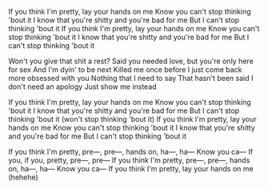 If you think I'm pretty, lay your hands on me
Know you can't stop thinking 'bout it
I know that you're shitty and you're bad for me
But I can't stop thinking 'bout it
If you think I'm pretty, lay your hands on me
Know you can't stop thinking 'bout it
I know that you're shitty and you're bad for me
But I can't stop thinking 'bout it

Won't you give that shit a rest?
Said you needed love, but you're only here for sex
And I'm dyin' to be next
Killed me once before
I just come back more obsessed with you
Nothing that I need to say
That hasn't been said
I don't need an apology
Just show me instead

If you think I'm pretty, lay your hands on me
Know you can't stop thinking 'bout it
I know that you're shitty and you're bad for me
But I can't stop thinking 'bout it (won't stop thinking 'bout it)
If you think I'm pretty, lay your hands on me
Know you can't stop thinking 'bout it
I know that you're shitty and you're bad for me
But I can't stop thinking 'bout it

If you think I'm pretty, pre—, pre—, hands on, ha—, ha—
Know you ca—
If you, if you, prеtty, pre—, pre—
If you think I'm pretty, pre—, pre—, hands on, ha—, ha—
Know you ca—
If you think I'm pretty, lay your hands on me (hehehe) 

